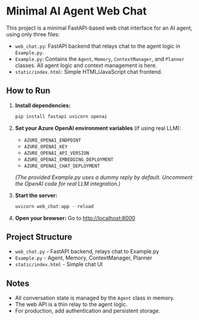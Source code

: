 # Minimal AI Agent Web Chat

This project is a minimal FastAPI-based web chat interface for an AI agent, using only three files:

- `web_chat.py`: FastAPI backend that relays chat to the agent logic in `Example.py`.
- `Example.py`: Contains the `Agent`, `Memory`, `ContextManager`, and `Planner` classes. All agent logic and context management is here.
- `static/index.html`: Simple HTML/JavaScript chat frontend.

## How to Run

1. **Install dependencies:**
   ```powershell
   pip install fastapi uvicorn openai
   ```
2. **Set your Azure OpenAI environment variables** (if using real LLM):
   - `AZURE_OPENAI_ENDPOINT`
   - `AZURE_OPENAI_KEY`
   - `AZURE_OPENAI_API_VERSION`
   - `AZURE_OPENAI_EMBEDDING_DEPLOYMENT`
   - `AZURE_OPENAI_CHAT_DEPLOYMENT`

   *(The provided Example.py uses a dummy reply by default. Uncomment the OpenAI code for real LLM integration.)*

3. **Start the server:**
   ```powershell
   uvicorn web_chat:app --reload
   ```

4. **Open your browser:**
   Go to [http://localhost:8000](http://localhost:8000)

## Project Structure

- `web_chat.py` - FastAPI backend, relays chat to Example.py
- `Example.py` - Agent, Memory, ContextManager, Planner
- `static/index.html` - Simple chat UI

## Notes
- All conversation state is managed by the `Agent` class in memory.
- The web API is a thin relay to the agent logic.
- For production, add authentication and persistent storage.
